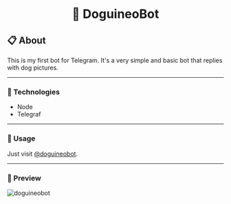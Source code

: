 # <p align="center">🐶 DoguineoBot</p>


## 📋 About

This is my first bot for Telegram. It's a very simple and basic bot that replies with dog pictures.

--- 
### 🚀 Technologies
- Node
- Telegraf

--- 
### 📌 Usage

Just visit <a href="https://t.me/doguineobot">@doguineobot</a>.

--- 
### 📲 Preview

![doguineobot](https://user-images.githubusercontent.com/34722707/136103670-b883f467-7a14-4aa1-ad9f-66a70b859c8e.png)


